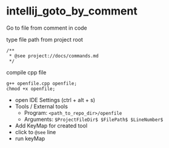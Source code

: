 # intellij_goto_by_comment
Go to file from comment in code

type file path from project root
```
/**
 * @see project://docs/commands.md
 */
```
compile cpp file
```
g++ openfile.cpp openfile;
chmod +x openfile;
```
- open IDE Settings (ctrl + alt + s)
- Tools / External tools
  - Program: `<path_to_repo_dir>/openfile`
  - Arguments: `$ProjectFileDir$ $FilePath$ $LineNumber$ `
- Add KeyMap for created tool
- click to `@see` line
- run keyMap

